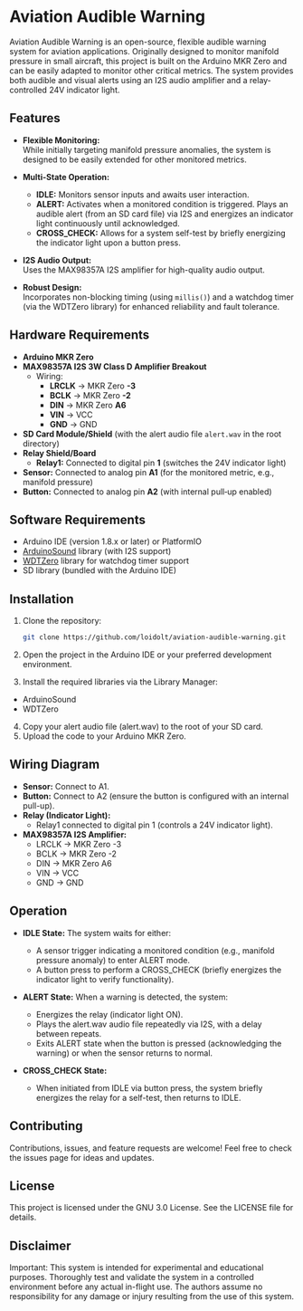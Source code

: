 # Aviation Audible Warning

Aviation Audible Warning is an open-source, flexible audible warning system for aviation applications. Originally designed to monitor manifold pressure in small aircraft, this project is built on the Arduino MKR Zero and can be easily adapted to monitor other critical metrics. The system provides both audible and visual alerts using an I2S audio amplifier and a relay-controlled 24V indicator light.

## Features

- **Flexible Monitoring:**  
  While initially targeting manifold pressure anomalies, the system is designed to be easily extended for other monitored metrics.
  
- **Multi-State Operation:**  
  - **IDLE:** Monitors sensor inputs and awaits user interaction.  
  - **ALERT:** Activates when a monitored condition is triggered. Plays an audible alert (from an SD card file) via I2S and energizes an indicator light continuously until acknowledged.  
  - **CROSS_CHECK:** Allows for a system self-test by briefly energizing the indicator light upon a button press.

- **I2S Audio Output:**  
  Uses the MAX98357A I2S amplifier for high-quality audio output.

- **Robust Design:**  
  Incorporates non-blocking timing (using `millis()`) and a watchdog timer (via the WDTZero library) for enhanced reliability and fault tolerance.

## Hardware Requirements

- **Arduino MKR Zero**  
- **MAX98357A I2S 3W Class D Amplifier Breakout**  
  - Wiring:  
    - **LRCLK** → MKR Zero **-3**  
    - **BCLK** → MKR Zero **-2**  
    - **DIN**   → MKR Zero **A6**  
    - **VIN**   → VCC  
    - **GND**   → GND
- **SD Card Module/Shield** (with the alert audio file `alert.wav` in the root directory)
- **Relay Shield/Board**  
  - **Relay1:** Connected to digital pin **1** (switches the 24V indicator light)
- **Sensor:** Connected to analog pin **A1** (for the monitored metric, e.g., manifold pressure)
- **Button:** Connected to analog pin **A2** (with internal pull‑up enabled)

## Software Requirements

- Arduino IDE (version 1.8.x or later) or PlatformIO
- [ArduinoSound](https://www.arduino.cc/reference/en/libraries/arduinosound/) library (with I2S support)
- [WDTZero](https://github.com/kentaylor/WDTZero) library for watchdog timer support
- SD library (bundled with the Arduino IDE)

## Installation

1. Clone the repository:

   ```bash
   git clone https://github.com/loidolt/aviation-audible-warning.git

2. Open the project in the Arduino IDE or your preferred development environment.
3. Install the required libraries via the Library Manager:
  - ArduinoSound
  - WDTZero
4. Copy your alert audio file (alert.wav) to the root of your SD card.
5. Upload the code to your Arduino MKR Zero.


## Wiring Diagram

- **Sensor:** Connect to A1.
- **Button:** Connect to A2 (ensure the button is configured with an internal pull-up).
- **Relay (Indicator Light):**
  - Relay1 connected to digital pin 1 (controls a 24V indicator light).
- **MAX98357A I2S Amplifier:**
  - LRCLK → MKR Zero -3
  - BCLK → MKR Zero -2
  - DIN → MKR Zero A6
  - VIN → VCC
  - GND → GND

## Operation

- **IDLE State:** The system waits for either:
  - A sensor trigger indicating a monitored condition (e.g., manifold pressure anomaly) to enter ALERT mode.
  - A button press to perform a CROSS_CHECK (briefly energizes the indicator light to verify functionality).

- **ALERT State:** When a warning is detected, the system:
  - Energizes the relay (indicator light ON).
  - Plays the alert.wav audio file repeatedly via I2S, with a delay between repeats.
  - Exits ALERT state when the button is pressed (acknowledging the warning) or when the sensor returns to normal.

- **CROSS_CHECK State:**
  - When initiated from IDLE via button press, the system briefly energizes the relay for a self-test, then returns to IDLE.

## Contributing

Contributions, issues, and feature requests are welcome!
Feel free to check the issues page for ideas and updates.

## License

This project is licensed under the GNU 3.0 License. See the LICENSE file for details.

## Disclaimer

Important: This system is intended for experimental and educational purposes. Thoroughly test and validate the system in a controlled environment before any actual in-flight use. The authors assume no responsibility for any damage or injury resulting from the use of this system.